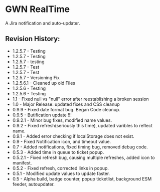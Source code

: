 GWN RealTime
============
A Jira notification and auto-updater.


Revision History:
-----------------

* 1.2.5.7 - Testing
* 1.2.5.7 - Testing
* 1.2.5.7 - testing
* 1.2.5.7 - Test
* 1.2.5.7 - Test
* 1.2.5.7 - Versioning Fix
* 1.2.5.6.1 - Cleaned up old Files
* 1.2.5.6 - Testing
* 1.2.5.6 - Testing
* 1.1     - Fixed null vs "null" error after reestablishing a broken session
* 1.0     - Major Release: updated fixes and CSS cleanup
* 0.9.9   - Fixed date format bug. Began Code cleanup.
* 0.9.5   - Butification update !!! 
* 0.9.2.1 - Minor bug fixes, modified name values.
* 0.9.2   - Fixed refresh(seriously this time), updated varibles to reflect name.
* 0.9.1   - Added error checking if localStorage does not exist.
* 0.9     - Fixed Notification icon, and timeout value. 
* 0.7     - Added notifications, fixed timing bug, removed debug code.
* 0.5.3   - Added time in queue to ticket popup.
* 0.5.2.1 - Fixed refresh bug, causing multiple refreshes, added icon to manifest.
* 0.5.2   - Fixed refresh, corrected links in popup.
* 0.5.1   - Modified update values to update faster.
* 0.5     - Alpha build, badge counter, popup ticketlist, background ESM feeder, autoupdater.

